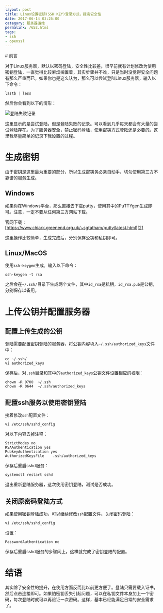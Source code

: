 ```yaml
---
layout: post
title: Linux设置密钥(SSH KEY)登录方式，提高安全性
date: 2017-06-14 03:26:00
category: 服务器运维
permalink: /652.html
tags:
- ssh
- openssl
---
```


<!--markdown--># 前言

对于Linux服务器，默认以密码登陆，安全性比较差，很早前就有计划修改为使用密钥登陆，一直觉得比较麻烦搁置着，其实步骤并不难，只是当时没觉得安全问题有那么严重而已。如果你也是这么认为，那么可以尝试登陆Linux服务器，输入以下命令：

    lastb | less

然后你会看到以下的情形：

![登陆失败记录][1]

这里显示的是尝试登陆，但是登陆失败的记录。可以看到几乎每天都会有大量的尝试登陆存在。为了服务器安全，禁止密码登陆，使用密钥方式登陆还是必要的。这里我尽量简单的记录下我设置的过程。

# 生成密钥
由于密钥是这里最为重要的部分，所以生成密钥务必亲自动手，切勿使用第三方不靠谱的服务生成。

## Windows
如果你在Windows平台，那么直接去下载putty，使用其中的PuTTYgen生成即可。注意，一定不要从任何第三方网站下载。

官网下载：[https://www.chiark.greenend.org.uk/~sgtatham/putty/latest.html][2]

这里操作比较简单，生成完成后，分别保存公钥和私钥即可。

## Linux/MacOS

使用`ssh-keygen`生成，输入以下命令：

    ssh-keygen -t rsa

之后会在`~/.ssh/`目录下生成两个文件，其中`id_rsa`是私钥，`id_rsa.pub`是公钥，分别保存以备用。

# 上传公钥并配置服务器

## 配置上传生成的公钥

登陆需要配置密钥登陆的服务器，将公钥内容填入`~/.ssh/authorized_keys`文件中：

    cd ~/.ssh/
    vi authorized_keys

保存后，对`.ssh`目录和其中的`authorized_keys`公钥文件设置相应的权限：

    chown -R 0700  ~/.ssh
    chown -R 0644  ~/.ssh/authorized_keys

## 配置ssh服务以使用密钥登陆

接着修改`ssh`配置文件：

    vi /etc/ssh/sshd_config

对以下内容去掉注释：

    StrictModes no
    RSAAuthentication yes 
    PubkeyAuthentication yes 
    AuthorizedKeysFile    .ssh/authorized_keys

保存后重启sshd服务：

    systemctl restart sshd

退出重新登陆服务器，这次使用密钥登陆，测试是否成功。

## 关闭原密码登陆方式

如果使用密钥登陆成功，可以继续修改`ssh`配置文件，关闭密码登陆：

    vi /etc/ssh/sshd_config

设置：

    PasswordAuthentication no

保存后重启sshd服务的步骤同上，这样就完成了密钥登陆的配置。

# 结语
其实除了安全性的提升，在使用方面反而比以前更方便了。登陆只需要载入证书，然后点击连接即可。如果怕密钥丢失引起问题，可以在私钥文件本身加上一个密码，每次登陆时就可以再验证一次密码。这样，基本已经能满足日常的安全需求了。


  [1]: https://static.ktsee.com/s1/2017/06/20170614112937793.png
  [2]: https://www.chiark.greenend.org.uk/~sgtatham/putty/latest.html